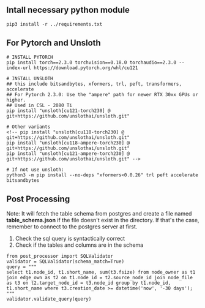 ## Intall necessary python module
```
pip3 install -r ../requirements.txt
```
## For Pytorch and Unsloth
```
# INSTALL PYTORCH
pip install torch==2.3.0 torchvision==0.18.0 torchaudio==2.3.0 --index-url https://download.pytorch.org/whl/cu121

# INSTALL UNSLOTH
## this include bitsandbytes, xformers, trl, peft, transformers, accelerate
## For Pytorch 2.3.0: Use the "ampere" path for newer RTX 30xx GPUs or higher.
## Used in CSL - 2080 Ti
pip install "unsloth[cu121-torch230] @ git+https://github.com/unslothai/unsloth.git"

# Other variants
<!-- pip install "unsloth[cu118-torch230] @ git+https://github.com/unslothai/unsloth.git"
pip install "unsloth[cu118-ampere-torch230] @ git+https://github.com/unslothai/unsloth.git"
pip install "unsloth[cu121-ampere-torch230] @ git+https://github.com/unslothai/unsloth.git" -->

# If not use unsloth:
python3 -m pip install --no-deps "xformers<0.0.26" trl peft accelerate bitsandbytes
```

## Post Processing
Note: It will fetch the table schema from postgres and create a file named **table_schema.json** if the file doesn't exist in the directory. If that's the case, remember to connect to the postgres server at first.

1. Check the sql query is syntactically correct
2. Check if the tables and columns are in the schema

```
from post_processor import SQLValidator
validator = SQLValidator(schema_match=True)
query = """
select t1.node_id, t1.short_name, sum(t3.fsize) from node_owner as t1 join edge_own as t2 on t1.node_id = t2.source_node_id join node_file as t3 on t2.target_node_id = t3.node_id group by t1.node_id, t1.short_name where t3.creation_date >= datetime('now', '-30 days');
"""
validator.validate_query(query)
```

